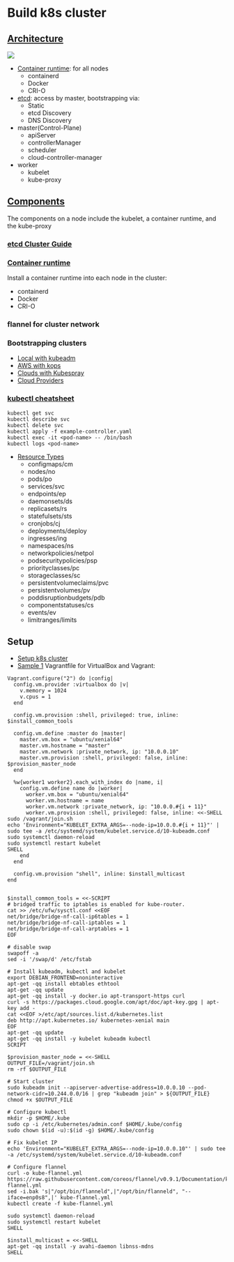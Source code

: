 # Build k8s cluster
## [Architecture]()
![](https://d33wubrfki0l68.cloudfront.net/2475489eaf20163ec0f54ddc1d92aa8d4c87c96b/e7c81/images/docs/components-of-kubernetes.svg)
- [Container runtime]((https://kubernetes.io/docs/setup/production-environment/container-runtimes/)): for all nodes
    - containerd
    - Docker
    - CRI-O
- [etcd](https://github.com/etcd-io/etcd/blob/release-3.4/Documentation/op-guide/clustering.md): access by master, bootstrapping via:
    - Static
    - etcd Discovery
    - DNS Discovery
- master(Control-Plane)
    - apiServer
    - controllerManager
    - scheduler
    - cloud-controller-manager
- worker
    - kubelet
    - kube-proxy 

## [Components](https://kubernetes.io/docs/concepts/overview/components/)
The components on a node include the kubelet, a container runtime, and the kube-proxy

### [etcd Cluster Guide](https://github.com/etcd-io/etcd/blob/release-3.4/Documentation/op-guide/clustering.md)

### [Container runtime](https://kubernetes.io/docs/setup/production-environment/container-runtimes/)
Install a container runtime into each node in the cluster:
- containerd
- Docker
- CRI-O

### flannel for cluster network

###

### Bootstrapping clusters
- [Local with kubeadm](https://kubernetes.io/docs/setup/production-environment/tools/kubeadm/)
- [AWS with kops](https://kubernetes.io/docs/setup/production-environment/tools/kops/)
- [Clouds with Kubespray](https://kubernetes.io/docs/setup/production-environment/tools/kubespray/)
- [Cloud Providers](https://kubernetes.io/docs/setup/production-environment/turnkey-solutions/)

### [kubectl cheatsheet](https://kubernetes.io/docs/reference/kubectl/cheatsheet/)
```
kubectl get svc
kubectl describe svc
kubectl delete svc
kubectl apply -f example-controller.yaml
kubectl exec -it <pod-name> -- /bin/bash
kubectl logs <pod-name>
```
- [Resource Types](https://kubernetes.io/docs/reference/kubectl/overview/#resource-types)
    - configmaps/cm
    - nodes/no
    - pods/po
    - services/svc
    - endpoints/ep
    - daemonsets/ds
    - replicasets/rs	
    - statefulsets/sts
    - cronjobs/cj
    - deployments/deploy
    - ingresses/ing
    - namespaces/ns
    - networkpolicies/netpol
    - podsecuritypolicies/psp
    - priorityclasses/pc
    - storageclasses/sc
    - persistentvolumeclaims/pvc
    - persistentvolumes/pv
    - poddisruptionbudgets/pdb
    - componentstatuses/cs
    - events/ev
    - limitranges/limits


## Setup
- [Setup k8s cluster](https://medium.com/swlh/setup-own-kubernetes-cluster-via-virtualbox-99a82605bfcc)
- [Sample 1](https://gist.github.com/danielepolencic/ef4ddb763fd9a18bf2f1eaaa2e337544)
Vagrantfile for VirtualBox and Vagrant: 
```
Vagrant.configure("2") do |config|
  config.vm.provider :virtualbox do |v|
    v.memory = 1024
    v.cpus = 1
  end

  config.vm.provision :shell, privileged: true, inline: $install_common_tools

  config.vm.define :master do |master|
    master.vm.box = "ubuntu/xenial64"
    master.vm.hostname = "master"
    master.vm.network :private_network, ip: "10.0.0.10"
    master.vm.provision :shell, privileged: false, inline: $provision_master_node
  end

  %w{worker1 worker2}.each_with_index do |name, i|
    config.vm.define name do |worker|
      worker.vm.box = "ubuntu/xenial64"
      worker.vm.hostname = name
      worker.vm.network :private_network, ip: "10.0.0.#{i + 11}"
      worker.vm.provision :shell, privileged: false, inline: <<-SHELL
sudo /vagrant/join.sh
echo 'Environment="KUBELET_EXTRA_ARGS=--node-ip=10.0.0.#{i + 11}"' | sudo tee -a /etc/systemd/system/kubelet.service.d/10-kubeadm.conf
sudo systemctl daemon-reload
sudo systemctl restart kubelet
SHELL
    end
  end

  config.vm.provision "shell", inline: $install_multicast
end


$install_common_tools = <<-SCRIPT
# bridged traffic to iptables is enabled for kube-router.
cat >> /etc/ufw/sysctl.conf <<EOF
net/bridge/bridge-nf-call-ip6tables = 1
net/bridge/bridge-nf-call-iptables = 1
net/bridge/bridge-nf-call-arptables = 1
EOF

# disable swap
swapoff -a
sed -i '/swap/d' /etc/fstab

# Install kubeadm, kubectl and kubelet
export DEBIAN_FRONTEND=noninteractive
apt-get -qq install ebtables ethtool
apt-get -qq update
apt-get -qq install -y docker.io apt-transport-https curl
curl -s https://packages.cloud.google.com/apt/doc/apt-key.gpg | apt-key add -
cat <<EOF >/etc/apt/sources.list.d/kubernetes.list
deb http://apt.kubernetes.io/ kubernetes-xenial main
EOF
apt-get -qq update
apt-get -qq install -y kubelet kubeadm kubectl
SCRIPT

$provision_master_node = <<-SHELL
OUTPUT_FILE=/vagrant/join.sh
rm -rf $OUTPUT_FILE

# Start cluster
sudo kubeadm init --apiserver-advertise-address=10.0.0.10 --pod-network-cidr=10.244.0.0/16 | grep "kubeadm join" > ${OUTPUT_FILE}
chmod +x $OUTPUT_FILE

# Configure kubectl
mkdir -p $HOME/.kube
sudo cp -i /etc/kubernetes/admin.conf $HOME/.kube/config
sudo chown $(id -u):$(id -g) $HOME/.kube/config

# Fix kubelet IP
echo 'Environment="KUBELET_EXTRA_ARGS=--node-ip=10.0.0.10"' | sudo tee -a /etc/systemd/system/kubelet.service.d/10-kubeadm.conf

# Configure flannel
curl -o kube-flannel.yml https://raw.githubusercontent.com/coreos/flannel/v0.9.1/Documentation/kube-flannel.yml
sed -i.bak 's|"/opt/bin/flanneld",|"/opt/bin/flanneld", "--iface=enp0s8",|' kube-flannel.yml
kubectl create -f kube-flannel.yml

sudo systemctl daemon-reload
sudo systemctl restart kubelet
SHELL

$install_multicast = <<-SHELL
apt-get -qq install -y avahi-daemon libnss-mdns
SHELL
```
